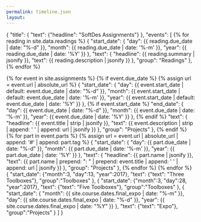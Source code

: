 ```yaml
---
permalink: timeline.json
layout: 
---
```


{
  "title": {
    "text": {"headline": "SoftDes Assignments"}
  },
  "events": [
  {% for reading in site.data.readings %}
    {
      "start_date": {
        "day": {{ reading.due_date | date: "%-d" }},
        "month": {{ reading.due_date | date: '%-m' }},
        "year": {{ reading.due_date | date: '%Y' }}
      },
      "text": {
        "headline": {{ reading.summary | jsonify }},
        "text": {{ reading.description | jsonify }}
      },
      "group": "Readings"
    },
  {% endfor %}

  {% for event in site.assignments %}
  {% if event.due_date %}
    {% assign url = event.url | absolute_url %}
    {
      "start_date": {
        "day": {{ event.start_date | default: event.due_date | date: "%-d" }},
        "month": {{ event.start_date | default: event.due_date | date: '%-m' }},
        "year": {{ event.start_date | default: event.due_date | date: '%Y' }}
      },
      {% if event.start_date %}
      "end_date": {
        "day": {{ event.due_date | date: "%-d" }},
        "month": {{ event.due_date | date: '%-m' }},
        "year": {{ event.due_date | date: '%Y' }}
      },
      {% endif %}
      "text": {
        "headline": {{ event.title | strip | jsonify }},
        "text": {{ event.description | strip | append: ' ' | append: url | jsonify }}
      },
      "group": "Projects"
    },
  {% endif %}
  {% for part in event.parts %}
    {% assign url = event.url | absolute_url | append: '#' | append: part.tag %}
    {
      "start_date": {
        "day": {{ part.due_date | date: "%-d" }},
        "month": {{ part.due_date | date: '%-m' }},
        "year": {{ part.due_date | date: '%Y' }}
      },
      "text": {
        "headline": {{ part.name | jsonify }},
        "text": {{ part.name | prepend: ": " | prepend: event.title | append: ' ' | append: url | jsonify }}
      },
      "group": "Projects"
    },
  {% endfor %}
  {% endfor %}
  { "start_date": {"month":3, "day":13, "year":2017},
    "text": {"text": "Three Toolboxes"}, "group":"Toolboxes" },
  { "start_date": {"month":3, "day":28, "year":2017},
    "text": {"text": "Five Toolboxes"}, "group":"Toolboxes" },
  { "start_date": {
    "month": {{ site.course.dates.final_expo | date: "%-m" }},
    "day": {{ site.course.dates.final_expo | date: "%-d" }},
    "year": {{ site.course.dates.final_expo | date: "%Y" }}
    }, "text": {"text": "Expo"}, "group":"Projects" }
  ]
}
